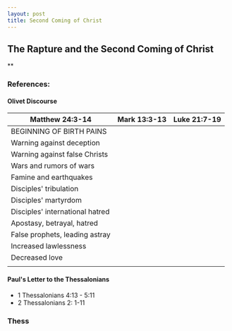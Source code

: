 ```yaml
---
layout: post
title: Second Coming of Christ
---
```

## The Rapture and the Second Coming of Christ

**

### References:
#### Olivet Discourse

| Matthew 24:3-14                 | Mark 13:3-13 | Luke 21:7-19 |
|---------------------------------|--------------|--------------|
| BEGINNING OF BIRTH PAINS        |
| Warning against deception       |              |              |
| Warning against false Christs   |              |              |
| Wars and rumors of wars         |              |              |
| Famine and earthquakes          |              |              |
| Disciples' tribulation          |              |              |
| Disciples' martyrdom            |              |              |
| Disciples' international hatred |              |              |
| Apostasy, betrayal, hatred      |              |              |
| False prophets, leading astray  |              |              |
| Increased lawlessness           |              |              |
| Decreased love                  |              |              |
|                                 |              |              |


#### Paul's Letter to the Thessalonians
* 1 Thessalonians 4:13 - 5:11 
* 2 Thessalonians 2: 1-11

### Thess
